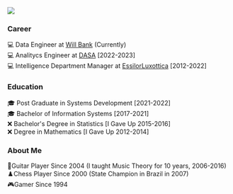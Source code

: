 <p align="left"><img src="https://github-readme-stats.vercel.app/api/top-langs/?username=rikemorais&layout=compact&langs_count=10&theme=dracula&include_all_commits=true&hide_title=true&hide_border=true&border_radius=20&card_width=700&hide=html,css,scss,procfile,nix,makefile" />
</div></p>
<div>

### Career
  
:computer: Data Engineer at [Will Bank](https://www.willbank.com.br/) (Currently)  
:computer: Analitycs Engineer at [DASA](https://en.wikipedia.org/wiki/Diagnosticos_da_America) [2022-2023]  
:computer: Intelligence Department Manager at [EssilorLuxottica](https://en.wikipedia.org/wiki/EssilorLuxottica) [2012-2022]


### Education

:mortar_board: Post Graduate in Systems Development [2021-2022]  
:mortar_board: Bachelor of Information Systems [2017-2021]  
:x: Bachelor's Degree in Statistics [I Gave Up 2015-2016]  
:x: Degree in Mathematics [I Gave Up 2012-2014]  
  
### About Me
  
🎸Guitar Player Since 2004 (I taught Music Theory for 10 years, 2006-2016)  
♟️Chess Player Since 2000 (State Champion in Brazil in 2007)  
🎮Gamer Since 1994  
  
</div>
